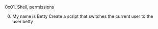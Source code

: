 0x01. Shell, permissions

0. My name is Betty
Create a script that switches the current user to the user betty
